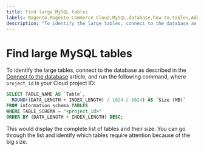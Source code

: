 ```yaml
---
title: Find large MySQL tables
labels: Magento,Magento Commerce Cloud,MySQL,database,how to,tables,Adobe Commerce
description: "To identify the large tables, connect to the database as described in the [Connect to the database](https://devdocs.magento.com/cloud/project/project-conf-files_services-mysql.html#connect-to-the-database) article, and run the following command, where `project_id` is your Cloud project ID:"
---
```


# Find large MySQL tables

To identify the large tables, connect to the database as described in the [Connect to the database](https://devdocs.magento.com/cloud/project/project-conf-files_services-mysql.html#connect-to-the-database) article, and run the following command, where `project_id` is your Cloud project ID:

```sql
SELECT TABLE_NAME AS `Table`,
  ROUND((DATA_LENGTH + INDEX_LENGTH) / 1024 / 1024) AS `Size (MB)`
FROM information_schema.TABLES
WHERE TABLE_SCHEMA = "<project_id>"
ORDER BY (DATA_LENGTH + INDEX_LENGTH) DESC;
```

This would display the complete list of tables and their size. You can go through the list and identify which tables require attention because of the big size.